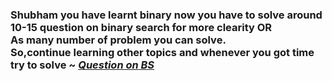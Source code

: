 
### Shubham you have learnt binary now  you have to solve around <br> 10-15 question on binary search for more clearity OR <br> As many number of problem you can solve. <br>So,continue learning other topics and whenever you got time try to solve  ~ *[Question on BS](https://medium.com/techie-delight/binary-search-practice-problems-4c856cd9f26c)*
